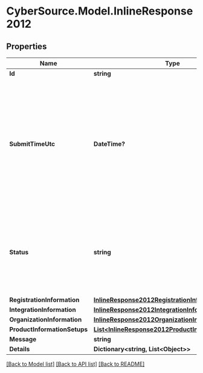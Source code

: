 # CyberSource.Model.InlineResponse2012
## Properties

Name | Type | Description | Notes
------------ | ------------- | ------------- | -------------
**Id** | **string** |  | [optional] 
**SubmitTimeUtc** | **DateTime?** | Time of request in UTC. &#x60;Format: YYYY-MM-DDThh:mm:ssZ&#x60;  Example 2016-08-11T22:47:57Z equals August 11, 2016, at 22:47:57 (10:47:57 p.m.). The T separates the date and the time. The Z indicates UTC.  | [optional] 
**Status** | **string** | The status of Registration request Possible Values:   - &#39;INITIALIZED&#39;   - &#39;RECEIVED&#39;   - &#39;PROCESSING&#39;   - &#39;SUCCESS&#39;   - &#39;FAILURE&#39;   - &#39;PARTIAL&#39;  | [optional] 
**RegistrationInformation** | [**InlineResponse2012RegistrationInformation**](InlineResponse2012RegistrationInformation.md) |  | [optional] 
**IntegrationInformation** | [**InlineResponse2012IntegrationInformation**](InlineResponse2012IntegrationInformation.md) |  | [optional] 
**OrganizationInformation** | [**InlineResponse2012OrganizationInformation**](InlineResponse2012OrganizationInformation.md) |  | [optional] 
**ProductInformationSetups** | [**List&lt;InlineResponse2012ProductInformationSetups&gt;**](InlineResponse2012ProductInformationSetups.md) |  | [optional] 
**Message** | **string** |  | [optional] 
**Details** | **Dictionary&lt;string, List&lt;Object&gt;&gt;** |  | [optional] 

[[Back to Model list]](../README.md#documentation-for-models) [[Back to API list]](../README.md#documentation-for-api-endpoints) [[Back to README]](../README.md)

